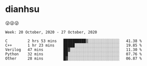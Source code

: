 
# dianhsu

:stuck_out_tongue_winking_eye::stuck_out_tongue_winking_eye::stuck_out_tongue_winking_eye:

<!--START_SECTION:waka-->
```text
Week: 20 October, 2020 - 27 October, 2020

C         2 hrs 53 mins   ██████████▒░░░░░░░░░░░░░░   41.38 % 
C++       1 hr 23 mins    █████░░░░░░░░░░░░░░░░░░░░   19.85 % 
Verilog   47 mins         ██▓░░░░░░░░░░░░░░░░░░░░░░   11.30 % 
Python    32 mins         ██░░░░░░░░░░░░░░░░░░░░░░░   07.76 % 
Other     28 mins         █▓░░░░░░░░░░░░░░░░░░░░░░░   06.87 % 
```
<!--END_SECTION:waka-->
